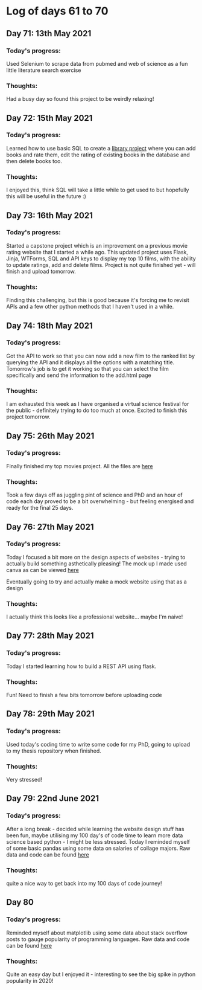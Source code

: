 # Log of days 61 to 70

## Day 71: 13th May 2021

### Today's progress:

Used Selenium to scrape data from pubmed and web of science as a fun little literature search exercise

### Thoughts:

Had a busy day so found this project to be weirdly relaxing! 

## Day 72: 15th May 2021

### Today's progress:

Learned how to use basic SQL to create a [library project](https://github.com/blain1995/100DaysOfCode/blob/main/scripts/days71to80/day72) where you can add books and rate them, edit the rating of existing books in the database and then delete books too.

### Thoughts:

I enjoyed this, think SQL will take a little while to get used to but hopefully this will be useful in the future :)

## Day 73: 16th May 2021

### Today's progress:

Started a capstone project which is an improvement on a previous movie rating website that I started a while ago. This updated project uses Flask, Jinja, WTForms, SQL and API keys to display my top 10 films, with the ability to update ratings, add and delete films. Project is not quite finished yet - will finish and upload tomorrow.

### Thoughts:

Finding this challenging, but this is good because it's forcing me to revisit APIs and a few other python methods that I haven't used in a while.

## Day 74: 18th May 2021

### Today's progress:

Got the API to work so that you can now add a new film to the ranked list by querying the API and it displays all the options with a matching title. Tomorrow's job is to get it working so that you can select the film specifically and send the information to the add.html page

### Thoughts: 

I am exhausted this week as I have organised a virtual science festival for the public - definitely trying to do too much at once. Excited to finish this project tomorrow.

## Day 75: 26th May 2021

### Today's progress:

Finally finished my top movies project. All the files are [here](https://github.com/blain1995/100DaysOfCode/blob/main/scripts/days71to80/day73)

### Thoughts:

Took a few days off as juggling pint of science and PhD and an hour of code each day proved to be a bit overwhelming - but feeling energised and ready for the final 25 days.

## Day 76: 27th May 2021

### Today's progress:

Today I focused a bit more on the design aspects of websites - trying to actually build something asthetically pleasing! The mock up I made used canva as can be viewed [here](https://www.canva.com/design/DAEfsPIQrWw/-C86FMS83tPKtIWdxj8lPw/view?website#4)

Eventually going to try and actually make a mock website using that as a design

### Thoughts:

I actually think this looks like a professional website... maybe I'm naive!

## Day 77: 28th May 2021

### Today's progress:

Today I started learning how to build a REST API using flask. 

### Thoughts:

Fun! Need to finish a few bits tomorrow before uploading code

## Day 78: 29th May 2021

### Today's progress: 

Used today's coding time to write some code for my PhD, going to upload to my thesis repository when finished.

### Thoughts:

Very stressed! 

## Day 79: 22nd June 2021

### Today's progress:

After a long break - decided while learning the website design stuff has been fun, maybe utilising my 100 day's of code time to learn more data science based python - I might be less stressed. Today I reminded myself of some basic pandas using some data on salaries of collage majors.
Raw data and code can be found [here](https://github.com/blain1995/100DaysOfCode/blob/main/scripts/days71to80/day79)

### Thoughts:

quite a nice way to get back into my 100 days of code journey!

## Day 80

### Today's progress:

Reminded myself about matplotlib using some data about stack overflow posts to gauge popularity of programming languages. Raw data and code can be found [here](https://github.com/blain1995/100DaysOfCode/blob/main/scripts/days71to80/day80)

### Thoughts:

Quite an easy day but I enjoyed it - interesting to see the big spike in python popularity in 2020!
